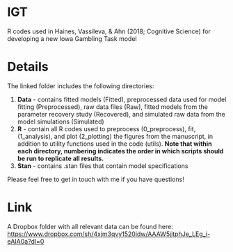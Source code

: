 # IGT
R codes used in Haines, Vassileva, &amp; Ahn (2018; Cognitive Science) for developing a new Iowa Gambling Task model

# Details
The linked folder includes the following directories:
1. **Data** - contains fitted models (Fitted), preprocessed data used for model fitting (Preprocessed), raw data files (Raw), fitted models from the parameter recovery study (Recovered), and simulated raw data from the model simulations (Simulated)
2. **R** - contain all R codes used to preprocess (0_preprocess), fit, (1_analysis), and plot (2_plotting) the figures from the manuscript, in addition to utility functions used in the code (utils). **Note that within each directory, numbering indicates the order in which scripts should be run to replicate all results.** 
3. **Stan** - contains .stan files that contain model specifications

Please feel free to get in touch with me if you have questions!

# Link
A Dropbox folder with all relevant data can be found here: https://www.dropbox.com/sh/4xjm3qvy1520idw/AAAW5jjtphJe_LEg_i-eAIA0a?dl=0
